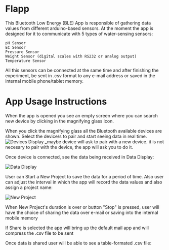 # Flapp

This Bluetooth Low Energy (BLE) App is responsible of gathering data values from different arduino-based sensors.
At the moment the app is designed for it to communicate with 5 types of water-sensing sensors:
```
pH Sensor
EC Sensor
Pressure Sensor
Weight Sensor (digital scales with RS232 or analog output)
Temperature Sensor
```
All this sensors can be connected at the same time and after finishing the experiment, be sent in .csv format to any e-mail address or saved in the internal mobile phone/tablet memory.

# App Usage Instructions
When the app is opened you see an empty screen where you can search new device by clicking in the magnifying glass icon.



When you click the magnifying glass all the Bluetooth available devices are shown. 
Select the device/s to pair and start seeing data in real time.
![Devices Display](images/app_devicesView.png)
_maybe device will ask to pair with a new device. it is not necesary to pair with the device, the app will ask you to do it.

Once device is connected, see the data being received in Data Display:

![Data Display](images/app_liveView.png)

User can Start a New Project to save the data for a period of time. Also user can adjust the interval in which the app will record the data values and also assign a project name:

![New Project](images/app_newProject.png)

When New Project's duration is over or button "Stop" is pressed, user will have the choice of sharing the data over e-mail or saving into the internal mobile memory

If Share is selected the app will bring up the default mail app and will compress the .csv file to be sent

Once data is shared user will be able to see a table-formated .csv file:
